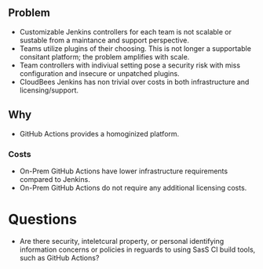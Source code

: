 

## Problem
* Customizable Jenkins controllers for each team is not scalable or sustable from a maintance and support perspective.
* Teams utilize plugins of their choosing. This is not longer a supportable consitant platform; the problem amplifies with scale.
* Team controllers with indiviual setting pose a security risk with miss configuration and insecure or unpatched plugins.
* CloudBees Jenkins has non trivial over costs in both infrastructure and licensing/support.

## Why
* GitHub Actions provides a homoginized platform.

### Costs
* On-Prem GitHub Actions have lower infrastructure requirements compared to Jenkins.
* On-Prem GitHub Actions do not require any additional licensing costs.

# Questions
* Are there security, inteletcural property, or personal identifying information concerns or policies in reguards to using SasS CI build tools, such as GitHub Actions?
<!--stackedit_data:
eyJoaXN0b3J5IjpbLTExMjExOTQwOThdfQ==
-->